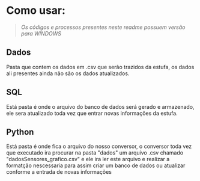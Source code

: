 # Como usar:
> _Os códigos e processos presentes neste readme possuem versão para WINDOWS_

## Dados
  Pasta que contem os dados em .csv que serão trazidos da estufa, os dados ali presentes ainda não são os dados atualizados.
## SQL
  Está pasta é onde o arquivo do banco de dados será gerado e armazenado, ele sera atualizado toda vez que entrar novas informações da estufa.
## Python
  Está pasta é onde fica o arquivo do nosso conversor, o conversor toda vez que executado ira procurar na pasta "dados" um arquivo .csv chamado "dadosSensores_grafico.csv" e ele ira ler este arquivo e realizar a formatção nescessaria para assim criar um banco de dados ou atualizar conforme a entrada de novas informações
